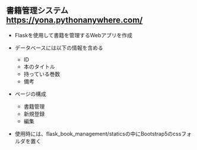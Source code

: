 ## 書籍管理システム　　https://yona.pythonanywhere.com/
* Flaskを使用して書籍を管理するWebアプリを作成  

* データベースには以下の情報を含める
  * ID
  * 本のタイトル
  * 持っている巻数
  * 備考

* ページの構成
  * 書籍管理
  * 新規登録
  * 編集

* 使用時には、flask_book_management/staticsの中にBootstrap5のcssフォルダを置く

